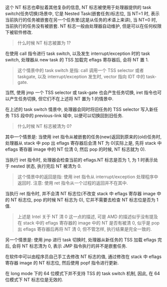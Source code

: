 
<!-- @import "[TOC]" {cmd="toc" depthFrom=1 depthTo=6 orderedList=false} -->

<!-- code_chunk_output -->



<!-- /code_chunk_output -->

这个 NT 标志也牵扯着其他复杂的信息, NT 标志被使用于处理器提供的 task switch(任务切换)场景中, 它是 Nested Task(嵌套任务)标志位, 当 NT=1 时, 表示当前执行的任务被嵌套在另一个任务里(这是从任务的术语上来讲), 当 NT=0 时, 当前执行的任务没有被嵌套. NT 标志一般由处理器自动维护, 但是可以在任何权限下被软件修改.

>什么时候 NT 标志被置为 1?

在使用 call 指令进行 task switch, 以及发生 interrupt/exception 时的 task switch, 处理器从 new task 的 TSS 加载完 eflags 寄存器后, 会将 NT 置 1.

>这个情景中的 task switch 是指: call 调用一个 TSS selector 或者 taskgate, 以及 interrupt/exception 发生时, vector 指向 IDT 中的 task-gate.

当然, 使用 jmp 一个 TSS selector 或 task-gate 也会产生任务切换, iret 指令也可以产生任务切换, 但它们不在上述将 NT 置为 1 的情景中.

在上述的 task switch 情景中, 处理器会同时将旧任务的 TSS selector 写入新任务 TSS 段中的 previous-link 域中, 以便可以切换回到旧任务.

>什么时候 NT 标志被清为 0?

其中一个情景是: 当使用 iret 指令从被嵌套的任务(new)返回到原来的(old)任务时, 处理器从 stack 中 pop 出 eflags 寄存器后会清 NT 为 0(实际上是, 先将 stack 中 eflags 寄存器 image 中的 NT 位清 0, 然后 pop 的时候, NT 标志就为 0).

当执行 iret 指令时, 处理器会检查当前的 eflags.NT 标志是否为 1, 为 1 时表示处于 nested 状态, 执行完后 NT 被清为 0.

>这个情景中的返回是指: 使用 iret 指令从 interrupt/exception 处理程序中返回时. 注意: 使用 ret 指令从一个过程的返回并不在其中.

当执行 ret 指令时, 并不会清 NT 标志位(不改变 stack 中 eflags 寄存器 image 中的 NT 标志位, pop 的时候 NT 标志为 0), 它并不需要去检查 NT 标志位是否为 1 值.

>上述是 Intel 关于 NT 清 0 这一点的描述, 可是 AMD 的描述似乎没有提及在 stack 中的 eflags 寄存器的 image 中的 NT 是否有被清 0, 似乎是 pop 出 eflags 寄存器后再将 NT 清 0, 但不管怎样, 执行结果是完全一致的.

另一个情景是: 使用 jmp 进行 task 切换时, 处理器从新任务的 TSS 加载 eflags 完后, 会将 NT 标志清为 0, 表示 JMP 指令执行的并不是嵌套任务.

在软件中可以由程序员自己手工去修改 NT 标志的值, 通过修改在 stack 中 eflags 寄存器 image 的 NT 标志位, 然后使用 popf 指令进行更新.

在 long mode 下的 64 位模式下并不支持 TSS 的 task switch 机制, 因此, 在 64 位模式下 NT 标志位是无效的.